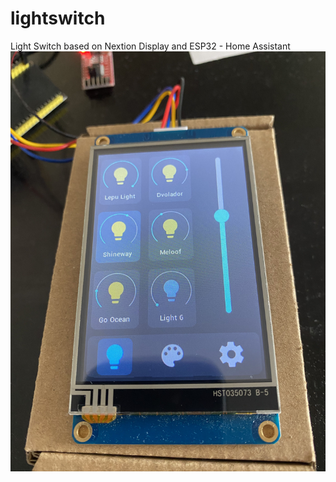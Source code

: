 # lightswitch
Light Switch based on Nextion Display and ESP32 - Home Assistant
![Picture 1](https://raw.githubusercontent.com/WCampagner/lightswitch/main/light_switch_1.jpg)
